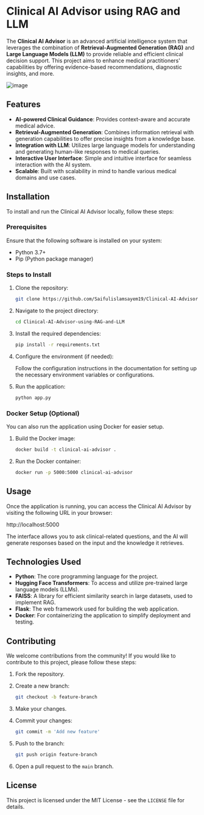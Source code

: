 # Clinical AI Advisor using RAG and LLM

The **Clinical AI Advisor** is an advanced artificial intelligence system that leverages the combination of **Retrieval-Augmented Generation (RAG)** and **Large Language Models (LLM)** to provide reliable and efficient clinical decision support. This project aims to enhance medical practitioners' capabilities by offering evidence-based recommendations, diagnostic insights, and more.

![image](https://github.com/user-attachments/assets/42411511-d3c6-481b-8779-d829d1898053)

## Features

- **AI-powered Clinical Guidance**: Provides context-aware and accurate medical advice.
- **Retrieval-Augmented Generation**: Combines information retrieval with generation capabilities to offer precise insights from a knowledge base.
- **Integration with LLM**: Utilizes large language models for understanding and generating human-like responses to medical queries.
- **Interactive User Interface**: Simple and intuitive interface for seamless interaction with the AI system.
- **Scalable**: Built with scalability in mind to handle various medical domains and use cases.

## Installation

To install and run the Clinical AI Advisor locally, follow these steps:

### Prerequisites
Ensure that the following software is installed on your system:

- Python 3.7+
- Pip (Python package manager)

### Steps to Install

1. Clone the repository:
   ```bash
   git clone https://github.com/Saifulislamsayem19/Clinical-AI-Advisor-using-RAG-and-LLM.git
2.  Navigate to the project directory:

    ```bash
    cd Clinical-AI-Advisor-using-RAG-and-LLM
    ```

3.  Install the required dependencies:

    ```bash
    pip install -r requirements.txt
    ```

4.  Configure the environment (if needed):

    Follow the configuration instructions in the documentation for setting up the necessary environment variables or configurations.

5.  Run the application:

    ```bash
    python app.py
    ```

### Docker Setup (Optional)

You can also run the application using Docker for easier setup.

1.  Build the Docker image:

    ```bash
    docker build -t clinical-ai-advisor .
    ```

2.  Run the Docker container:

    ```bash
    docker run -p 5000:5000 clinical-ai-advisor
    ```

## Usage

Once the application is running, you can access the Clinical AI Advisor by visiting the following URL in your browser:

http://localhost:5000


The interface allows you to ask clinical-related questions, and the AI will generate responses based on the input and the knowledge it retrieves.

## Technologies Used

-   **Python**: The core programming language for the project.
-   **Hugging Face Transformers**: To access and utilize pre-trained large language models (LLMs).
-   **FAISS**: A library for efficient similarity search in large datasets, used to implement RAG.
-   **Flask**: The web framework used for building the web application.
-   **Docker**: For containerizing the application to simplify deployment and testing.

## Contributing

We welcome contributions from the community! If you would like to contribute to this project, please follow these steps:

1.  Fork the repository.
2.  Create a new branch:

    ```bash
    git checkout -b feature-branch
    ```

3.  Make your changes.
4.  Commit your changes:

    ```bash
    git commit -m 'Add new feature'
    ```

5.  Push to the branch:

    ```bash
    git push origin feature-branch
    ```

6.  Open a pull request to the `main` branch.

## License

This project is licensed under the MIT License - see the `LICENSE` file for details.
